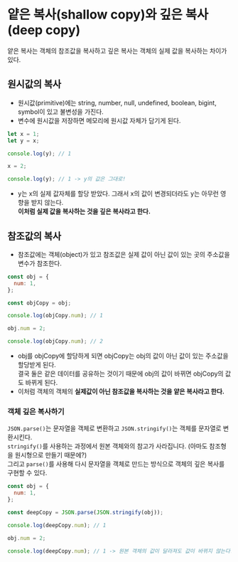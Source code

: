 # 얕은 복사(shallow copy)와 깊은 복사(deep copy)

얕은 복사는 객체의 참조값을 복사하고 깊은 복사는 객체의 실제 값을 복사하는 차이가 있다.

## 원시값의 복사

- 원시값(primitive)에는 string, number, null, undefined, boolean, bigint, symbol이 있고 불변성을 가진다.
- 변수에 원시값을 저장하면 메모리에 원시값 자체가 담기게 된다.

```javascript
let x = 1;
let y = x;

console.log(y); // 1

x = 2;

console.log(y); // 1 -> y의 값은 그대로!
```

- y는 x의 실제 값자체를 할당 받았다. 그래서 x의 값이 변경되더라도 y는 아무런 영향을 받지 않는다.  
  **이처럼 실제 값을 복사하는 것을 깊은 복사라고 한다.**

## 참조값의 복사

- 참조값에는 객체(object)가 있고 참조값은 실제 값이 아닌 값이 있는 곳의 주소값을 변수가 참조한다.

```javascript
const obj = {
  num: 1,
};

const objCopy = obj;

console.log(objCopy.num); // 1

obj.num = 2;

console.log(objCopy.num); // 2
```

- obj를 objCopy에 할당하게 되면 objCopy는 obj의 값이 아닌 값이 있는 주소값을 할당받게 된다.  
  결국 둘은 같은 데이터를 공유하는 것이기 때문에 obj의 값이 바뀌면 objCopy의 값도 바뀌게 된다.
- 이처럼 객체의 객체의 **실제값이 아닌 참조값을 복사하는 것을 얕은 복사라고 한다.**

### 객체 깊은 복사하기

`JSON.parse()`는 문자열을 객체로 변환하고 `JSON.stringify()`는 객체를 문자열로 변환시킨다.  
`stringify()`를 사용하는 과정에서 원본 객체와의 참고가 사라집니다. (아마도 참조형을 원시형으로 만들기 때문에?)  
그리고 `parse()`를 사용해 다시 문자열을 객체로 만드는 방식으로 객체의 깊은 복사를 구현할 수 있다.

```javascript
const obj = {
  num: 1,
};

const deepCopy = JSON.parse(JSON.stringify(obj));

console.log(deepCopy.num); // 1

obj.num = 2;

console.log(deepCopy.num); // 1 -> 원본 객체의 값이 달라져도 값이 바뀌지 않는다.
```
